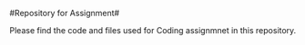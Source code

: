 #Repository for Assignment#

Please find the code and files used for Coding assignmnet in this repository.  
